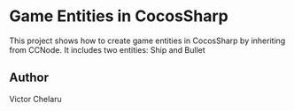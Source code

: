 Game Entities in CocosSharp
====================================

This project shows how to create game entities in CocosSharp by inheriting from CCNode. It includes two entities: Ship and Bullet

Author
------

Victor Chelaru